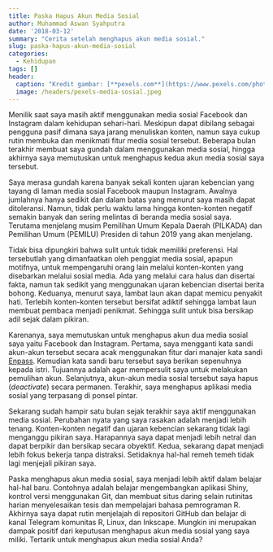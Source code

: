 ```yaml
---
title: Paska Hapus Akun Media Sosial
author: Muhammad Aswan Syahputra
date: '2018-03-12'
summary: "Cerita setelah menghapus akun media sosial."
slug: paska-hapus-akun-media-sosial
categories:
  - Kehidupan
tags: []
header:
  caption: "Kredit gambar: [**pexels.com**](https://www.pexels.com/photo/apps-business-cellphone-cellular-telephone-533446/)"
  image: /headers/pexels-media-sosial.jpeg
---
```



Menilik saat saya masih aktif menggunakan media sosial Facebook dan Instagram dalam kehidupan sehari-hari. Meskipun dapat dibilang sebagai pengguna pasif dimana saya jarang menuliskan konten, namun saya cukup rutin membuka dan menikmati fitur media sosial tersebut. Beberapa bulan terakhir membuat saya gundah dalam menggunakan media sosial, hingga akhirnya saya memutuskan untuk menghapus kedua akun media sosial saya tersebut.

Saya merasa gundah karena banyak sekali konten ujaran kebencian yang tayang di laman media sosial Facebook maupun Instagram. Awalnya jumlahnya hanya sedikit dan dalam batas yang menurut saya masih dapat ditoleransi. Namun, tidak perlu waktu lama hingga konten-konten negatif semakin banyak dan sering melintas di beranda media sosial saya. Terutama menjelang musim Pemilihan Umum Kepala Daerah (PILKADA) dan Pemilihan Umum (PEMILU) Presiden di tahun 2019 yang akan menjelang.

Tidak bisa dipungkiri bahwa sulit untuk tidak memiliki preferensi. Hal tersebutlah yang dimanfaatkan oleh penggiat media sosial, apapun motifnya, untuk mempengaruhi orang lain melalui konten-konten yang disebarkan melalui sosial media. Ada yang melalui cara halus dan disertai fakta, namun tak sedikit yang menggunakan ujaran kebencian disertai berita bohong. Keduanya, menurut saya, lambat laun akan dapat memicu penyakit hati. Terlebih konten-konten tersebut bersifat adiktif sehingga lambat laun membuat pembaca menjadi penikmat. Sehingga sulit untuk bisa bersikap adil sejak dalam pikiran.

Karenanya, saya memutuskan untuk menghapus akun dua media sosial saya yaitu Facebook dan Instagram. Pertama, saya mengganti kata sandi akun-akun tersebut secara acak menggunakan fitur dari manajer kata sandi [Enpass](https://enpass.io). Kemudian kata sandi baru tersebut saya berikan sepenuhnya kepada istri. Tujuannya adalah agar mempersulit saya untuk melakukan pemulihan akun. Selanjutnya, akun-akun media sosial tersebut saya hapus (*deactivate*) secara permanen. Terakhir, saya menghapus aplikasi media sosial yang terpasang di ponsel pintar.

Sekarang sudah hampir satu bulan sejak terakhir saya aktif menggunakan media sosial. Perubahan nyata yang saya rasakan adalah menjadi lebih tenang. Konten-konten negatif dan ujaran kebencian sekarang tidak lagi menganggu pikiran saya. Harapannya saya dapat menjadi lebih netral dan dapat berpikir dan bersikap secara obyektif. Kedua, sekarang dapat menjadi lebih fokus bekerja tanpa distraksi. Setidaknya hal-hal remeh temeh tidak lagi menjejali pikiran saya.

Paska menghapus akun media sosial, saya menjadi lebih aktif dalam belajar hal-hal baru. Contohnya adalah belajar mengembangkan aplikasi Shiny, kontrol versi menggunakan Git, dan membuat situs daring selain rutinitas harian menyelesaikan tesis dan mempelajari bahasa pemrograman R. Akhirnya saya dapat rutin menjelajah di repositori GitHub dan belajar di kanal Telegram komunitas R, Linux, dan Inkscape. Mungkin ini merupakan dampak positif dari keputusan menghapus akun media sosial yang saya miliki. Tertarik untuk menghapus akun media sosial Anda?
